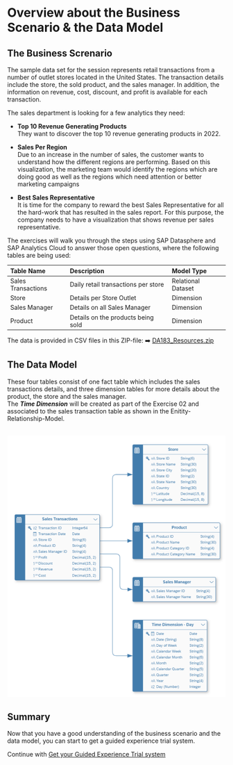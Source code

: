 # Overview about the Business Scenario & the Data Model

## The Business Screnario

The sample data set for the session represents retail transactions from a number of outlet stores located in the United States. The transaction details include the store, the sold product, and the sales manager. In addition, the information on revenue, cost, discount, and profit is available for each transaction. 

The sales department is looking for a few analytics they need:

* **Top 10 Revenue Generating Products**<br>
They want to discover the top 10 revenue generating products in 2022.  

* **Sales Per Region**<br>
Due to an increase in the number of sales, the customer wants to understand how the different regions are  performing. Based on this visualization, the marketing team would identify the regions which are doing good as  well as the regions which need attention or better marketing campaigns  

* **Best Sales Representative**<br>
It is time for the company to reward the best Sales Representative for all the hard-work that has resulted in the  sales report. For this purpose, the company needs to have a visualization that shows revenue per sales  representative.  

The exercises will walk you through the steps using SAP Datasphere and SAP Analytics Cloud to answer those open questions, where the following tables are being used:  

| Table Name          | Description                           | Model Type          |
|:--------------------|:--------------------------------------|:--------------------|
| Sales Transactions  | Daily retail transactions per store   | Relational Dataset  |
| Store	              | Details per Store Outlet              | Dimension           | 
| Sales Manager       | Details on all Sales Manager          | Dimension           | 
| Product             | Details on the products being sold    | Dimension           | 

The data is provided in CSV files in this ZIP-file: :arrow_right: [DA183_Resources.zip](../../DA183_Resources.zip)

## The Data Model

These four tables consist of one fact table which includes the sales transactions details, and three dimension tables for more details about the product, the store and the sales manager.<br> 
The ***Time Dimension*** will be created as part of the Exercise 02 and associated to the sales transaction table as shown in the Enitity-Relationship-Model.

<br>![](images/00_01_0010.png)

## Summary

Now that you have a good understanding of the business scenario and the data model, you can start to get a guided experience trial system.

Continue with [Get your Guided Experience Trial system](../ex00/README_GuidedTrial.md)
